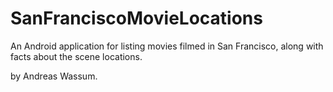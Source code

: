 # SanFranciscoMovieLocations

An Android application for listing movies filmed in San Francisco, along
with facts about the scene locations.

by Andreas Wassum.

